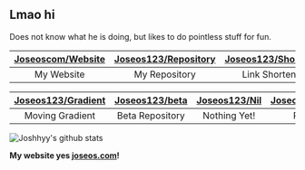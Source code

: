 ## Lmao hi

Does not know what he is doing, but likes to do pointless stuff for fun.

| [Joseoscom/Website](https://github.com/joseoscom/joseos.com) | [Joseos123/Repository](https://github.com/Joseos123/repo.joseos.com) | [Joseos123/Shortener](https://github.com/Joseos123/go.joseos.com) | [Joseos123/Redirects](https://github.com/Joseos123/Redirects) |
| :-: | :-: | :-: | :-: |
| My Website | My Repository | Link Shortener | GH Pages Redirect |

| [Joseos123/Gradient](https://github.com/Joseos123/Gradient) | [Joseos123/beta](https://github.com/Joseos123/beta) | [Joseos123/Nil](#) | [Joseos123/Joseos123](https://github.com/Joseos123/Joseos123) |
| :-: | :-: | :-: | :-: |
| Moving Gradient | Beta Repository | Nothing Yet! | Repo for This |

![Joshhyy's github stats](https://github-readme-stats.vercel.app/api?username=anuraghazra&hide=contribs,prs,show_icons=true&theme=radical)


**My website yes [joseos.com](https://joseos.com)!**
